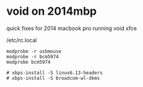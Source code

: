 # void on 2014mbp
 quick fixes for 2014 macbook pro running void xfce


/etc/rc.local
```
modprobe -r usbmouse
modprobe -r bcm5974
modprobe bcm5974
```
```
# xbps-install -S linux6.13-headers
# xbps-install -S broadcom-wl-dkms
```
